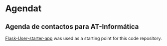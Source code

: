 # Agendat
## Agenda de contactos para AT-Informática

[Flask-User-starter-app](https://github.com/lingthio/Flask-User-starter-app) was used as a starting point for this code repository.

